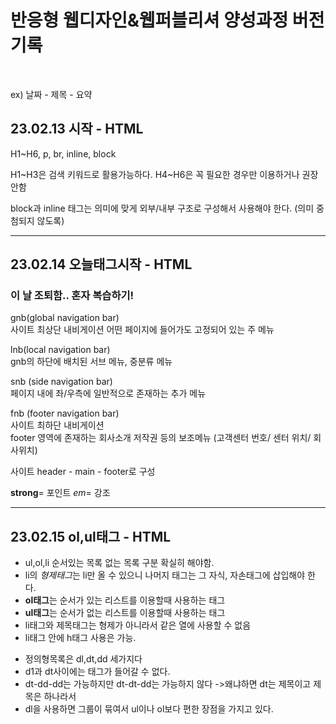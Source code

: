 <h1>반응형 웹디자인&웹퍼블리셔 양성과정 버전기록</h1>
<p><br></p>
<p>ex) 날짜 - 제목 - 요약</p>
<h2>23.02.13 시작 - HTML</h2>
<p>H1~H6, p, br, inline, block</p>
<p>H1~H3은 검색 키워드로 활용가능하다. H4~H6은 꼭 필요한 경우만 이용하거나 권장안함 </p>
<p>block과 inline 태그는 의미에 맞게 외부/내부 구조로 구성해서 사용해야 한다. (의미 중첨되지 않도록)</p>
<hr>
<h2>23.02.14 오늘태그시작 - HTML</h2>
<h3>이 날 조퇴함.. 혼자 복습하기!</h3>
<p>gnb(global navigation bar)<br>사이트 최상단 내비게이션 어떤 페이지에 들어가도 고정되어 있는 주 메뉴</p>
<p>lnb(local navigation bar)<br>gnb의 하단에 배치된 서브 메뉴, 중분류 메뉴</p>
<p>snb (side navigation bar)<br>페이지 내에 좌/우측에 일반적으로 존재하는 추가 메뉴</p>
<p>fnb (footer navigation bar)<br>사이트 최하단 내비게이션<br>footer 영역에 존재하는 회사소개 저작권 등의 보조메뉴 (고객센터 번호/ 센터 위치/ 회사위치)</P>
<p>사이트 header - main - footer로 구성</p>
<p><strong>strong</strong>= 포인트 <em>em</em>= 강조</p>
<block qoute cite="https://webty.tistory.com/85">
<hr>
<h2>23.02.15 ol,ul태그 - HTML</h2>
<ul>
  <li>ul,ol,li 순서있는 목록 없는 목록 구분 확실히 해야함.</li>
  <li>li의 <em>형제태그</em>는 li만 올 수 있으니 나머지 태그는 그 자식, 자손태그에 삽입해야 한다.</li>
  <li><strong>ol태그</strong>는 순서가 있는 리스트를 이용할때 사용하는 태그</li>
  <li><strong>ul태그</strong>는 순서가 없는 리스트를 이용할때 사용하는 태그</li>
  <li>li태그와 제목태그는 형제가 아니라서 같은 열에 사용할 수 없음</li>
  <li>li태그 안에 h태그 사용은 가능.</li>
</ul>
<ul>
  <li>정의형목록은 dl,dt,dd 세가지다</li>
  <li>d1과 dt사이에는 태그가 들어갈 수 없다.</li>
  <li>dt-dd-dd는 가능하지만 dt-dt-dd는 가능하지 않다 ->왜냐하면 dt는 제목이고 제목은 하나라서</li>
  <li>dl을 사용하면 그룹이 묶여서 ul이나 ol보다 편한 장점을 가지고 있다.</li>
</ul>
